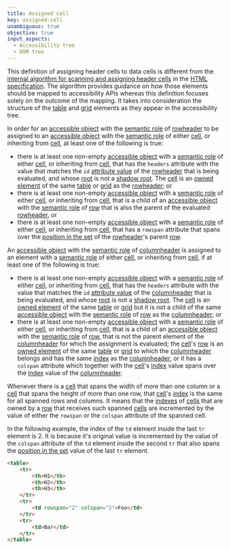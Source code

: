 ```yaml
---
title: Assigned cell
key: assigned-cell
unambiguous: true
objective: true
input_aspects:
  - Accessibility tree
  - DOM tree
---
```


This definition of assigning header cells to data cells is different from the [internal algorithm for scanning and assigning header cells](https://html.spec.whatwg.org/multipage/tables.html#internal-algorithm-for-scanning-and-assigning-header-cells) in the [HTML specification](https://html.spec.whatwg.org/). The algorithm provides guidance on how those elements should be mapped to accessibility APIs whereas this definition focuses solely on the outcome of the mapping. It takes into consideration the structure of the [table][] and [grid][] elements as they appear in the accessibility tree.

In order for an [accessible object][] with the [semantic role][] of [rowheader][] to be assigned to an [accessible object][] with the [semantic role][] of either [cell][], or inheriting from [cell][], at least one of the following is true:

- there is at least one non-empty [accessible object][] with a [semantic role][] of either [cell][], or inheriting from [cell][], that has the `headers` attribute with the value that matches the `id` [attribute value][] of the [rowheader][] that is being evaluated, and whose [root](https://dom.spec.whatwg.org/#concept-tree-root) is not a [shadow root](https://dom.spec.whatwg.org/#concept-shadow-root). The [cell][] is an [owned element][] of the same [table][] or [grid][] as the [rowheader][]; or
- there is at least one non-empty [accessible object][] with a [semantic role][] of either [cell][], or inheriting from [cell][], that is a child of an [accessible object][] with the [semantic role][] of [row][] that is also the parent of the evaluated [rowheader][], or
- there is at least one non-empty [accessible object][] with a [semantic role][] of either [cell][], or inheriting from [cell][], that has a `rowspan` attribute that spans over the [position in the set][] of the [rowheader][]'s parent [row][].

An [accessible object][] with the [semantic role][] of [columnheader][] is assigned to an element with a [semantic role][] of either [cell][], or inheriting from [cell][], if at least one of the following is true:

- there is at least one non-empty [accessible object][] with a [semantic role][] of either [cell][], or inheriting from [cell][], that has the `headers` attribute with the value that matches the `id` [attribute value][] of the [columnheader][] that is being evaluated, and whose [root](https://dom.spec.whatwg.org/#concept-tree-root) is not a [shadow root](https://dom.spec.whatwg.org/#concept-shadow-root). The [cell][] is an [owned element][] of the same [table][] or [grid][] but it is not a child of the same [accessible object][] with the [semantic role][] of [row][] as the [columnheader][]; or
- there is at least one non-empty [accessible object][] with a [semantic role][] of either [cell][], or inheriting from [cell][], that is a child of an [accessible object][] with the [semantic role][] of [row][], that is not the parent element of the [columnheader][] for which the assignment is evaluated; the [cell][]'s [row][] is an [owned element][] of the same [table][] or [grid][] to which the [columnheader][] belongs and has the same [index][] as the [columnheader][], or it has a `colspan` attribute which together with the [cell][]'s [index][] value spans over the [index][] value of the [columnheader][].

Whenever there is a [cell][] that spans the width of more than one column or a [cell][] that spans the height of more than one row, that [cell][]'s [index][] is the same for all spanned rows and columns. It means that the [indexes][index] of [cells][cell] that are owned by a [row][] that receives such spanned [cells][cell] are incremented by the value of either the `rowspan` or the `colspan` attribute of the spanned cell.

In the following example, the index of the `td` element inside the last `tr` element is 2. It is because it's original value is incremented by the value of the `colspan` attribute of the `td` element inside the second `tr` that also spans the [position in the set][] value of the last `tr` element.

```html
<table>
	<tr>
		<th>H1</th>
		<th>H2</th>
		<th>H3</th>
	</tr>
	<tr>
		<td rowspan="2" colspan="2">Foo</td>
	</tr>
	<tr>
		<td>Bar</td>
	</tr>
</table>
```

[accessible object]: https://www.w3.org/TR/core-aam-1.1/#dfn-accessible-object
[attribute value]: #attribute-value 'Definition of attribute value'
[cell]: https://www.w3.org/TR/wai-aria-1.1/#cell 'ARIA cell role'
[table]: https://www.w3.org/TR/wai-aria-1.1/#table 'ARIA table role'
[grid]: https://www.w3.org/TR/wai-aria-1.1/#grid 'ARIA grid role'
[columnheader]: https://www.w3.org/TR/wai-aria-1.1/#columnheader 'ARIA columnheader role'
[rowheader]: https://www.w3.org/TR/wai-aria-1.1/#rowheader 'ARIA rowheader role'
[row]: https://www.w3.org/TR/wai-aria-1.1/#row 'ARIA row role'
[index]: https://dom.spec.whatwg.org/#concept-tree-index 'Definition of index'
[position in the set]: https://www.w3.org/TR/wai-aria-1.1/#aria-posinset 'Definition of aria-posinset'
[semantic role]: #semantic-role 'Definition of semantic role'
[owned element]: https://www.w3.org/TR/core-aam-1.1/#dfn-owned-element 'Definition of owned element'
